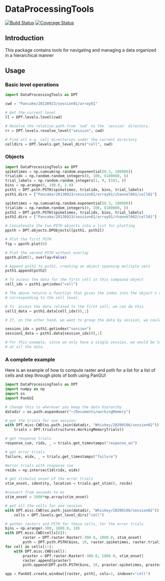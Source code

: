 # DataProcessingTools

[![Build Status](https://travis-ci.com/grero/DataProcessingTools.svg?branch=master)](https://travis-ci.com/grero/DataProcessingTools)
[![Coverage Status](https://coveralls.io/repos/github/grero/DataProcessingTools/badge.svg?branch=master)](https://coveralls.io/github/grero/DataProcessingTools?branch=master)

## Introduction
This package contains tools for navigating and managing a data organized in a hierarchical manner

## Usage

### Basic level operations
```python
import DataProcessingTools as DPT

cwd = "Pancake/20130923/session01/array01"

# Get the current level
ll = DPT.levels.level(cwd)

# Resolve the relative path from `cwd` to the `session` directory.
rr = DPT.levels.resolve_level("session", cwd)

# Find all e.g. cell directories under the current directory
celldirs = DPT.levels.get_level_dirs("cell", cwd)
```

### Objects
```python
import DataProcessingTools as DPT
spiketimes = np.cumsum(np.random.exponential(0.3, 100000))
trialidx = np.random.random_integers(0, 100, (100000, ))
trial_labels = np.random.random_integers(1, 9, (101, ))
bins = np.arange(0, 100.0, 2.0)
psth1 = DPT.psth.PSTH(spiketimes, trialidx, bins, trial_labels)
psth1.dirs = ["Pancake/20130923/session01/array01/channel001/cell01"]

spiketimes = np.cumsum(np.random.exponential(0.3, 100000))
trialidx = np.random.random_integers(0, 100, (100000, ))
psth2 = DPT.psth.PSTH(spiketimes, trialidx, bins, trial_labels)
psth2.dirs = ["Pancake/20130923/session01/array01/channel002/cell01"]

# Concatenate the two PSTH objects into a list for plotting
ppsth = DPT.objects.DPObjects([psth1, psth2])

# Plot the first PSTH
fig = ppsth.plot(0)

# Plot the second PSTH without overlay
ppsth.plot(1, overlay=False)

# Append psth2 to psth1, creating an object spanning mulitple sets
psth1.append(psth2)

# To access the data for the first cell in this compound object
cell_idx = psth1.getindex("cell")

# The above returns a function that gives the index into the object's data
# corresponding to the cell level.

# To  access the data related to the first cell, we can do this
cell1_data = psth1.data[cell_idx(0),:]

# If, on the other hand, we want to group the data by session, we could do

session_idx = psth1.getindex("session")
session1_data = psth1.data[session_idx(0),:]

# For this example, since we only have a single session, we would be looking
# at all the data.
```
### A complete example
Here is an example of how to compute raster and psth for a list for a list of
cells and step through plots of both using PanGUI

```python
import DataProcessingTools as DPT
import numpy as np
import os
import PanGUI

# change this to wherever you keep the data hierarchy
datadir = os.path.expanduser("~/Documents/workingMemory")

# get the trials for one session
with DPT.misc.CWD(os.path.join(datadir, "Whiskey/20200106/session02")):
    trials = DPT.trialstructures.WorkingMemoryTrials()

# get response trials
response_cue, ridx, _ = trials.get_timestamps("response_on")

# get error trials
failure, eidx, _ = trials.get_timestamps("failure")

#error trials with response cue
reidx = np.intersect1d(ridx, eidx)

# get stimulus onset of the error trials
stim_onset, identity, location = trials.get_stim(0, reidx)

#convert from seconds to ms
stim_onset = 1000*np.array(stim_onset)

# get all the cells for one session
with DPT.misc.CWD(os.path.join(datadir, "Whiskey/20200106/session02")):
    cells = DPT.levels.get_level_dirs("cell")

# gather rasters and PSTH for these cells, for the error trials
bins = np.arange(-300, 1000.0, 10)
with DPT.misc.CWD(cells[0]):
        raster = DPT.raster.Raster(-300.0, 1000.0, stim_onset)
        psth = DPT.psth.PSTH(bins, 10, raster.spiketimes, raster.trialidx, location)
for cell in cells[1:]:
    with DPT.misc.CWD(cell):
        praster = DPT.raster.Raster(-300.0, 1000.0, stim_onset)
        raster.append(praster)
        psth.append(DPT.psth.PSTH(bins, 10, praster.spiketimes, praster.trialidx, location))

app = PanGUI.create_window([raster, psth], cols=1, indexer="cell")
```
